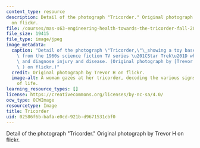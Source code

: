 ```yaml
---
content_type: resource
description: Detail of the photograph "Tricorder." Original photograph by Trevor H
  on flickr.
file: /courses/mas-s63-engineering-health-towards-the-tricorder-fall-2013/02586f6bbafae0cd921bd9671531cbf0_mas-s63f13.jpg
file_size: 19415
file_type: image/jpeg
image_metadata:
  caption: "Detail of the photograph \"Tricorder,\"\_showing a toy based on a device\
    \ from the 1960s science fiction TV series \u201CStar Trek\u201D which could detect\
    \ and diagnose injury and disease. (Original photograph by [Trevor H](http://www.flickr.com/photos/hartsell/4807880990/in/photostream/\
    \ ) on flickr.)"
  credit: Original photograph by Trevor H on flickr.
  image-alt: A woman gazes at her tricorder, decoding the various signs and signals
    of life.
learning_resource_types: []
license: https://creativecommons.org/licenses/by-nc-sa/4.0/
ocw_type: OCWImage
resourcetype: Image
title: Tricorder
uid: 02586f6b-bafa-e0cd-921b-d9671531cbf0
---
```

Detail of the photograph "Tricorder." Original photograph by Trevor H on flickr.